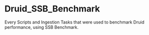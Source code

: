 # Druid_SSB_Benchmark
Every Scripts and Ingestion Tasks that were used to benchmark Druid performance, using SSB Benchmark.
